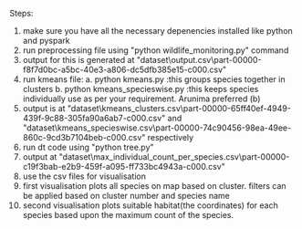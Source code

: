 Steps:
1.  make sure you have all the necessary depenencies installed like python and pyspark
2.  run preprocessing file using "python wildlife_monitoring.py" command
3.  output for this is generated at "dataset\output.csv\part-00000-f8f7d0bc-a5bc-40e3-a806-dc5dfb385e15-c000.csv"
4.  run kmeans file:
                    a.  python kmeans.py   :this groups species together in clusters
                    b.  python kmeans_specieswise.py    :this keeps species individually
                    use as per your requirement. Arunima preferred (b)
5.  output is at "dataset\kmeans_clusters.csv\part-00000-65ff40ef-4949-439f-9c88-305fa90a6ab7-c000.csv" and 
    "dataset\kmeans_specieswise.csv\part-00000-74c90456-98ea-49ee-860c-9cd3b7104beb-c000.csv" respectively
6.  run dt code using "python tree.py"
7.  output at "dataset\max_individual_count_per_species.csv\part-00000-c19f3bab-e2b9-459f-a095-ff733bc4943a-c000.csv"
8.  use the csv files for visualisation
7.  first visualisation plots all species on map based on cluster. filters can be applied based on cluster number and species name
8.  second visualisation plots suitable habitat(the coordinates) for each species based upon the maximum count of the species.